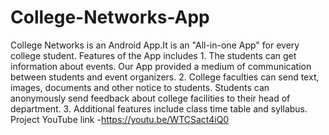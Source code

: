 # College-Networks-App
College Networks is an Android App.It is an "All-in-one App" for every college student.    Features of the App includes   1. The students can get information about events. Our App provided a medium of communication between students and event organizers. 2. College faculties can send text, images, documents and other notice to students. Students can anonymously send feedback about college facilities to their head of department. 3. Additional features include class time table and syllabus.       Project YouTube link  -https://youtu.be/WTCSact4iQ0

